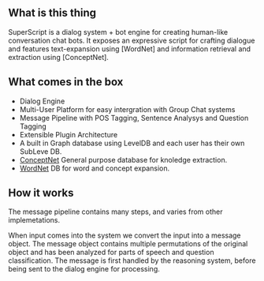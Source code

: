 ## What is this thing

SuperScript is a dialog system + bot engine for creating human-like conversation chat bots. It exposes an expressive script for crafting dialogue and features text-expansion using [WordNet] and information retrieval and extraction using [ConceptNet]. 

## What comes in the box
* Dialog Engine
* Multi-User Platform for easy intergration with Group Chat systems
* Message Pipeline with POS Tagging, Sentence Analysys and Question Tagging
* Extensible Plugin Architecture
* A built in Graph database using LevelDB and each user has their own SubLeve DB.
* [ConceptNet](http://conceptnet5.media.mit.edu/) General purpose database for knoledge extraction.
* [WordNet](http://wordnet.princeton.edu/) DB for word and concept expansion.

## How it works

The message pipeline contains many steps, and varies from other implemetations.

When input comes into the system we convert the input into a message object. The message object contains multiple permutations of the original object and has been analyzed for parts of speech and question classification. The message is first handled by the reasoning system, before being sent to the dialog engine for processing.
